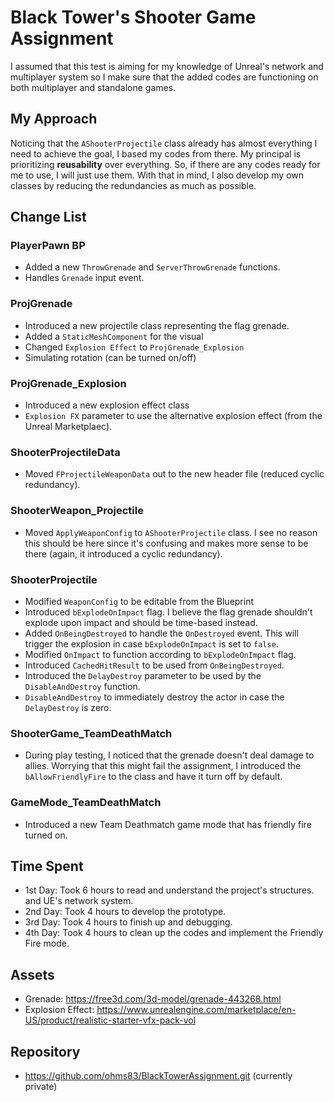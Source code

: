 # Black Tower's Shooter Game Assignment
I assumed that this test is aiming for my knowledge of Unreal's network and multiplayer system so I make sure that the added codes are functioning on both multiplayer and standalone games.

## My Approach
Noticing that the `AShooterProjectile` class already has almost everything I need to achieve the goal, I based my codes from there. My principal is prioritizing __reusability__ over everything. So, if there are any codes ready for me to use, I will just use them. With that in mind, I also develop my own classes by reducing the redundancies as much as possible.

## Change List
### PlayerPawn BP
- Added a new `ThrowGrenade` and `ServerThrowGrenade` functions.
- Handles `Grenade` input event.
### ProjGrenade
- Introduced a new projectile class representing the flag grenade.
- Added a `StaticMeshComponent` for the visual
- Changed `Explosion Effect` to `ProjGrenade_Explosion`
- Simulating rotation (can be turned on/off)
### ProjGrenade_Explosion
- Introduced a new explosion effect class
- `Explosion FX` parameter to use the alternative explosion effect (from the Unreal Marketplaec).
### ShooterProjectileData
- Moved `FProjectileWeaponData` out to the new header file (reduced cyclic redundancy).
### ShooterWeapon_Projectile
- Moved `ApplyWeaponConfig` to `AShooterProjectile` class. I see no reason this should be here since it's confusing and makes more sense to be there (again, it introduced a cyclic redundancy).
### ShooterProjectile
- Modified `WeaponConfig` to be editable from the Blueprint
- Introduced `bExplodeOnImpact` flag. I believe the flag grenade shouldn't explode upon impact and should be time-based instead.
- Added `OnBeingDestroyed` to handle the `OnDestroyed` event. This will trigger the explosion in case `bExplodeOnImpact` is set to `false`.
- Modified `OnImpact` to function according to `bExplodeOnImpact` flag.
- Introduced `CachedHitResult` to be used from `OnBeingDestroyed`.
- Introduced the `DelayDestroy` parameter to be used by the `DisableAndDestroy` function.
- `DisableAndDestroy` to immediately destroy the actor in case the `DelayDestroy` is zero.
### ShooterGame_TeamDeathMatch
- During play testing, I noticed that the grenade doesn't deal damage to allies. Worrying that this might fail the assignment, I introduced the `bAllowFriendlyFire` to the class and have it turn off by default.
### GameMode_TeamDeathMatch
- Introduced a new Team Deathmatch game mode that has friendly fire turned on.

## Time Spent
- 1st Day: Took 6 hours to read and understand the project's structures. and UE's network system.
- 2nd Day: Took 4 hours to develop the prototype.
- 3rd Day: Took 4 hours to finish up and debugging.
- 4th Day: Took 4 hours to clean up the codes and implement the Friendly Fire mode.

## Assets
- Grenade: https://free3d.com/3d-model/grenade-443268.html
- Explosion Effect: https://www.unrealengine.com/marketplace/en-US/product/realistic-starter-vfx-pack-vol

## Repository
- https://github.com/ohms83/BlackTowerAssignment.git (currently private)